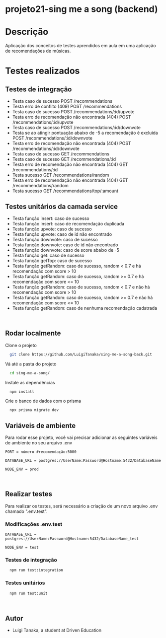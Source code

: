 # projeto21-sing me a song (backend)


# Descrição

Aplicação dos conceitos de testes aprendidos em aula em uma aplicação de recomendações de músicas.


# Testes realizados

## Testes de integração
-   Testa caso de sucesso POST /recommendations
-   Testa erro de conflito (409) POST /recommendations
-   Testa caso de sucesso POST /recommendations/:id/upvote
-   Testa erro de recomendação não encontrada (404) POST /recommendations/:id/upvote
-   Testa caso de sucesso POST /recommendations/:id/downvote
-   Testa se ao atingir pontuação abaixo de -5 a recomendação é excluida POST /recommendations/:id/downvote
-   Testa erro de recomendação não encontrada (404) POST /recommendations/:id/downvote
-   Testa caso de sucesso GET /recommendations
-   Testa caso de sucesso GET /recommendations/:id
-   Testa erro de recomendação não encontrada (404) GET /recommendations/:id
-   Testa sucesso GET /recommendations/random
-   Testa erro de recomendação não encontrada (404) GET /recommendations/random
-   Testa sucesso GET /recommendations/top/:amount

## Testes unitários da camada service
-   Testa função insert: caso de sucesso
-   Testa função insert: caso de recomendação duplicada
-   Testa função upvote: caso de sucesso
-   Testa função upvote: caso de id não encontrado
-   Testa função downvote: caso de sucesso
-   Testa função downvote: caso de id não encontrado
-   Testa função downvote: caso de score abaixo de -5
-   Testa função get: caso de sucesso
-   Testa função getTop: caso de sucesso
-   Testa função getRandom: caso de sucesso, random < 0.7 e há recomendação com score > 10
-   Testa função getRandom: caso de sucesso, random >= 0.7 e há recomendação com score <= 10
-   Testa função getRandom: caso de sucesso, random < 0.7 e não há recomendação com score > 10
-   Testa função getRandom: caso de sucesso, random >= 0.7 e não há recomendação com score <= 10
-   Testa função getRandom: caso de nenhuma recomendação cadatrada

</br>

## Rodar localmente

Clone o projeto

```bash
  git clone https://github.com/LuigiTanaka/sing-me-a-song-back.git
```

Vá até a pasta do projeto

```bash
  cd sing-me-a-song/
```

Instale as dependências

```bash
  npm install
```

Crie o banco de dados com o prisma

```bash
  npx prisma migrate dev
```

## Variáveis de ambiente

Para rodar esse projeto, você vai precisar adicionar as seguintes variáveis de ambiente no seu arquivo .env

`PORT = número #recomendação:5000`

`DATABASE_URL = postgres://UserName:Password@Hostname:5432/DatabaseName`

`NODE_ENV = prod`

</br>

## Realizar testes
Para realizar os testes, será necessário a criação de um novo arquivo .env chamado ".env.test".

### Modificações .env.test

`DATABASE_URL = postgres://UserName:Password@Hostname:5432/DatabaseName_test`

`NODE_ENV = test`

### Testes de integração

```bash
  npm run test:integration
```

### Testes unitários

```bash
  npm run test:unit
```

</br>

## Autor

-   Luigi Tanaka, a student at Driven Education 
<br/>
